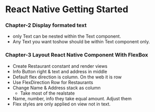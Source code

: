 # React Native Getting Started

### Chapter-2 Display formated text

- only Text can be nested within the Text component. 
- Any Text you want toshow should be within Text component only.


### Chapter-3 Layout React Native Component With FlexBox

- Create Restaurant constant and render views
- Info Button right & text and address in middle
- Default flex direction is column. On the web it is row
- Use FlexDirection Row for Restaurants
- Change Name & Address stack as column
  - Take most of the realstate
- Name, number, info  they take equal amount. Adjust them 
- Flex styles are only applied on view not in text. 